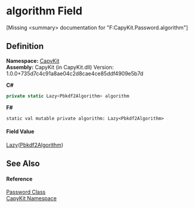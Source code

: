 # algorithm Field


\[Missing &lt;summary&gt; documentation for "F:CapyKit.Password.algorithm"\]



## Definition
**Namespace:** <a href="N_CapyKit.md">CapyKit</a>  
**Assembly:** CapyKit (in CapyKit.dll) Version: 1.0.0+735d7c4c91a8ae04c2d8cae4ce85ddf4909e5b7d

**C#**
``` C#
private static Lazy<Pbkdf2Algorithm> algorithm
```
**F#**
``` F#
static val mutable private algorithm: Lazy<Pbkdf2Algorithm>
```



#### Field Value
<a href="https://learn.microsoft.com/dotnet/api/system.lazy-1" target="_blank" rel="noopener noreferrer">Lazy</a>(<a href="T_CapyKit_Pbkdf2Algorithm.md">Pbkdf2Algorithm</a>)

## See Also


#### Reference
<a href="T_CapyKit_Password.md">Password Class</a>  
<a href="N_CapyKit.md">CapyKit Namespace</a>  
